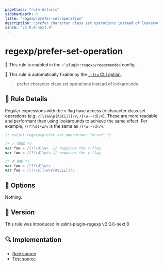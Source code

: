 ```yaml
---
pageClass: "rule-details"
sidebarDepth: 0
title: "regexp/prefer-set-operation"
description: "prefer character class set operations instead of lookarounds"
since: "v2.0.0-next.9"
---
```

# regexp/prefer-set-operation

💼 This rule is enabled in the ✅ `plugin:regexp/recommended` config.

🔧 This rule is automatically fixable by the [`--fix` CLI option](https://eslint.org/docs/latest/user-guide/command-line-interface#--fix).

<!-- end auto-generated rule header -->

> prefer character class set operations instead of lookarounds

## :book: Rule Details

Regular expressions with the `v` flag have access to character class set operations (e.g. `/[\s&&\p{ASCII}]/v`, `/[\w--\d]/v`). These are more readable and performant than using lookarounds to achieve the same effect. For example, `/(?!\d)\w/v` is the same as `/[\w--\d]/v`.

<eslint-code-block fix>

```js
/* eslint regexp/prefer-set-operation: "error" */

/* ✓ GOOD */
var foo = /(?!\d)\w/  // requires the v flag
var foo = /(?!\d)\w/u // requires the v flag

/* ✗ BAD */
var foo = /(?!\d)\w/v
var foo = /(?!\s)[\w\P{ASCII}]/v
```

</eslint-code-block>

## :wrench: Options

Nothing.

## :rocket: Version

This rule was introduced in eslint-plugin-regexp v2.0.0-next.9

## :mag: Implementation

- [Rule source](https://github.com/ota-meshi/eslint-plugin-regexp/blob/master/lib/rules/prefer-set-operation.ts)
- [Test source](https://github.com/ota-meshi/eslint-plugin-regexp/blob/master/tests/lib/rules/prefer-set-operation.ts)
